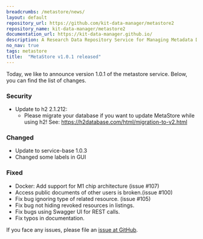 ```yaml
---
breadcrumbs: /metastore/news/
layout: default
repository_url: https://github.com/kit-data-manager/metastore2
repository_name: kit-data-manager/metastore2
documentation_url: https://kit-data-manager.github.io/
description: A Research Data Repository Service for Managing Metadata Documents based on JSON or XML.
no_nav: true
tags: metastore
title:  "MetaStore v1.0.1 released"
---
```


Today, we like to announce version 1.0.1 of the metastore service. Below, you can find the list of changes. 

### Security
- Update to h2 2.1.212:
  - Please migrate your database if you want to update MetaStore while using h2!
    See: https://h2database.com/html/migration-to-v2.html 

### Changed
- Update to service-base 1.0.3
- Changed some labels in GUI

### Fixed
- Docker: Add support for M1 chip architecture (issue #107)
- Access public documents of other users is broken.(issue #100)
- Fix bug ignoring type of related resource. (issue #105)
- Fix bug not hiding revoked resources in listings.
- Fix bugs using Swagger UI for REST calls.
- Fix typos in documentation.

If you face any issues, please file an [issue at GitHub](https://github.com/kit-data-manager/metastore2/issues). 
